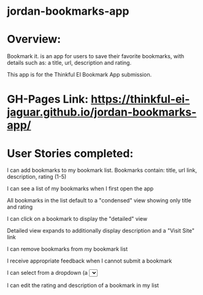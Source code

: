 # jordan-bookmarks-app

# Overview: 
Bookmark it. is an app for users to save their favorite bookmarks, with details such as: a title, url, description and rating. 

This app is for the Thinkful EI Bookmark App submission.

# GH-Pages Link: https://thinkful-ei-jaguar.github.io/jordan-bookmarks-app/

# User Stories completed: 

  I can add bookmarks to my bookmark list. Bookmarks contain: title, url link, description, rating (1-5)

  I can see a list of my bookmarks when I first open the app

  All bookmarks in the list default to a "condensed" view showing only title and rating

  I can click on a bookmark to display the "detailed" view

  Detailed view expands to additionally display description and a "Visit Site" link

  I can remove bookmarks from my bookmark list

  I receive appropriate feedback when I cannot submit a bookmark

  I can select from a dropdown (a <select> element) a "minimum rating" to filter the list by all bookmarks rated at or above the chosen selection

  I can edit the rating and description of a bookmark in my list 
